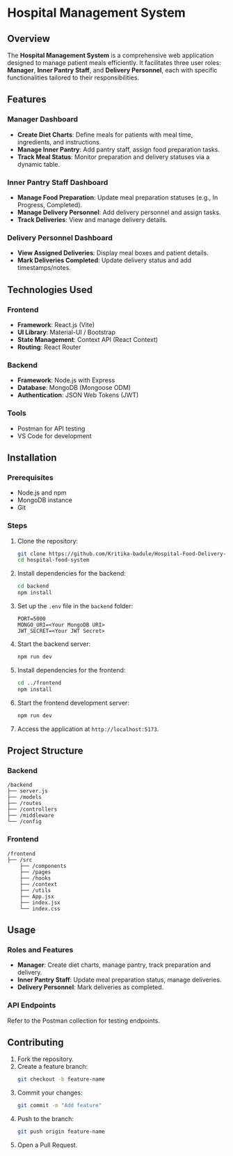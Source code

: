 # Hospital Management System

## Overview

The **Hospital Management System** is a comprehensive web application designed to manage patient meals efficiently. It facilitates three user roles: **Manager**, **Inner Pantry Staff**, and **Delivery Personnel**, each with specific functionalities tailored to their responsibilities.

## Features

### Manager Dashboard
- **Create Diet Charts**: Define meals for patients with meal time, ingredients, and instructions.
- **Manage Inner Pantry**: Add pantry staff, assign food preparation tasks.
- **Track Meal Status**: Monitor preparation and delivery statuses via a dynamic table.

### Inner Pantry Staff Dashboard
- **Manage Food Preparation**: Update meal preparation statuses (e.g., In Progress, Completed).
- **Manage Delivery Personnel**: Add delivery personnel and assign tasks.
- **Track Deliveries**: View and manage delivery details.

### Delivery Personnel Dashboard
- **View Assigned Deliveries**: Display meal boxes and patient details.
- **Mark Deliveries Completed**: Update delivery status and add timestamps/notes.

## Technologies Used

### Frontend
- **Framework**: React.js (Vite)
- **UI Library**: Material-UI / Bootstrap
- **State Management**: Context API (React Context)
- **Routing**: React Router

### Backend
- **Framework**: Node.js with Express
- **Database**: MongoDB (Mongoose ODM)
- **Authentication**: JSON Web Tokens (JWT)

### Tools
- Postman for API testing
- VS Code for development

## Installation

### Prerequisites
- Node.js and npm
- MongoDB instance
- Git

### Steps
1. Clone the repository:
   ```bash
   git clone https://github.com/Kritika-badule/Hospital-Food-Delivery-Management
   cd hospital-food-system
   ```

2. Install dependencies for the backend:
   ```bash
   cd backend
   npm install
   ```

3. Set up the `.env` file in the `backend` folder:
   ```env
   PORT=5000
   MONGO_URI=<Your MongoDB URI>
   JWT_SECRET=<Your JWT Secret>
   ```

4. Start the backend server:
   ```bash
   npm run dev
   ```

5. Install dependencies for the frontend:
   ```bash
   cd ../frontend
   npm install
   ```

6. Start the frontend development server:
   ```bash
   npm run dev
   ```

7. Access the application at `http://localhost:5173`.

## Project Structure

### Backend
```
/backend
├── server.js
├── /models
├── /routes
├── /controllers
├── /middleware
└── /config
```

### Frontend
```
/frontend
├── /src
    ├── /components
    ├── /pages
    ├── /hooks
    ├── /context
    ├── /utils
    ├── App.jsx
    ├── index.jsx
    └── index.css
```

## Usage

### Roles and Features
- **Manager**: Create diet charts, manage pantry, track preparation and delivery.
- **Inner Pantry Staff**: Update meal preparation status, manage deliveries.
- **Delivery Personnel**: Mark deliveries as completed.

### API Endpoints
Refer to the Postman collection for testing endpoints.

## Contributing
1. Fork the repository.
2. Create a feature branch:
   ```bash
   git checkout -b feature-name
   ```
3. Commit your changes:
   ```bash
   git commit -m "Add feature"
   ```
4. Push to the branch:
   ```bash
   git push origin feature-name
   ```
5. Open a Pull Request.

